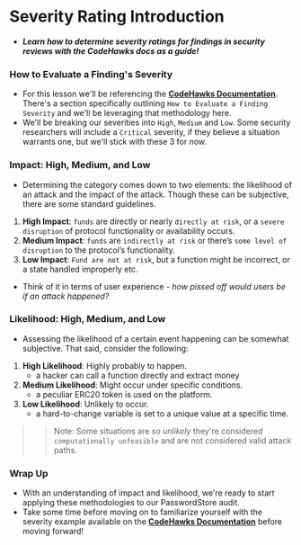 # Severity Rating Introduction
- ***Learn how to determine severity ratings for findings in security reviews with the CodeHawks docs as a guide!***

### How to Evaluate a Finding's Severity
- For this lesson we'll be referencing the **[CodeHawks Documentation](https://docs.codehawks.com/hawks-auditors/how-to-evaluate-a-finding-severity)**. There's a section specifically outlining `How to Evaluate a Finding Severity` and we'll be leveraging that methodology here.
- We'll be breaking our severities into `High`, `Medium` and `Low`. Some security researchers will include a `Critical` severity, if they believe a situation warrants one, but we'll stick with these 3 for now.

### Impact: High, Medium, and Low
- Determining the category comes down to two elements: the likelihood of an attack and the impact of the attack. Though these can be subjective, there are some standard guidelines.

1. **High Impact**: `funds` are directly or nearly `directly at risk`, or a `severe disruption` of protocol functionality or availability occurs.
2. **Medium Impact**: `funds` are `indirectly at risk` or there’s `some level of disruption` to the protocol’s functionality.
3. **Low Impact**: `Fund are not at risk`, but a function might be incorrect, or a state handled improperly etc.

- Think of it in terms of user experience - _how pissed off would users be if an attack happened?_

### Likelihood: High, Medium, and Low
- Assessing the likelihood of a certain event happening can be somewhat subjective. That said, consider the following:

1. **High Likelihood**: Highly probably to happen.
   * a hacker can call a function directly and extract money
2. **Medium Likelihood**: Might occur under specific conditions.
   * a peculiar ERC20 token is used on the platform.
3. **Low Likelihood**: Unlikely to occur.
   * a hard-to-change variable is set to a unique value at a specific time.

>> Note: Some situations are _so unlikely_ they're considered `computationally unfeasible` and are not considered valid attack paths.

### Wrap Up
- With an understanding of impact and likelihood, we're ready to start applying these methodologies to our PasswordStore audit.
- Take some time before moving on to familiarize yourself with the severity example available on the **[CodeHawks Documentation](https://docs.codehawks.com/hawks-auditors/how-to-evaluate-a-finding-severity)** before moving forward!

